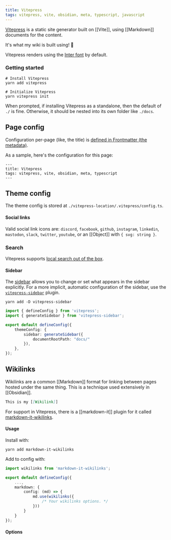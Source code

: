 ```yaml
---
title: Vitepress
tags: vitepress, vite, obsidian, meta, typescript, javascript
---
```


[Vitepress](https://vitepress.dev/guide/getting-started) is a static site generator built on [[Vite]], using [[Markdown]] documents for the content.

It's what my wiki is built using! 🚀

Vitepress renders using the [Inter font](https://fonts.google.com/specimen/Inter) by default.

### Getting started

```shell
# Install Vitepress
yarn add vitepress

# Initialize Vitepress
yarn vitepress init
```

When prompted, if installing Vitepress as a standalone, then the default of `./`  is fine. Otherwise, it should be nested into its own folder like `./docs`.

## Page config

Configuration per-page (like, the title) is [defined in Frontmatter (the metadata)](https://vitepress.dev/reference/frontmatter-config#titletemplate).

As a sample, here's the configuration for this page:
```
---
title: Vitepress
tags: vitepress, vite, obsidian, meta, typescript
---
```

## Theme config

The theme config is stored at `./vitepress-location/.vitepress/config.ts`.

#### Social links

Valid social link icons are: `discord`, `facebook`, `github`, `instagram`, `linkedin`, `mastodon`, `slack`, `twitter`, `youtube`, or an [[Object]] with `{ svg: string }`.

### Search

Vitepress supports [local search out of the box](https://vitepress.dev/reference/default-theme-search#local-search).

#### Sidebar

The [sidebar](https://vuepress.vuejs.org/theme/default-theme-config.html#sidebar) allows you to change or set what appears in the sidebar explicitly.
For a more implicit, automatic configuration of the sidebar, use the [`vitepress-sidebar`](https://github.com/jooy2/vitepress-sidebar/tree/0cf2f1f11d8024ced72f3a659e937f9f6de75053) plugin.

```shell
yarn add -D vitepress-sidebar
```

```typescript
import { defineConfig } from 'vitepress';
import { generateSidebar } from 'vitepress-sidebar';

export default defineConfig({
	themeConfig: {
		sidebar: generateSidebar({
			documentRootPath: "docs/"
		}),
	},
});
```

## Wikilinks

Wikilinks are a common [[Markdown]] format for linking between pages hosted under the same thing. This is a technique used extensively in [[Obsidian]].

```markdown
This is my [[Wikilink]]
```

For support in Vitepress, there is a [[markdown-it]] plugin for it called [markdown-it-wikilinks](https://github.com/jsepia/markdown-it-wikilinks).

#### Usage

Install with:
```shell
yarn add markdown-it-wikilinks
```

Add to config with:
```typescript
import wikilinks from 'markdown-it-wikilinks';

export default defineConfig({
	...,
	markdown: {
		config: (md) => {
			md.use(wikilinks({
				/* Your wikilinks options. */
			}))
		}
	}
});
```

#### Options

